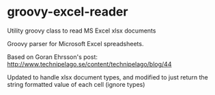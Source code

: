 groovy-excel-reader
===================

Utility groovy class to read MS Excel xlsx documents

Groovy parser for Microsoft Excel spreadsheets.

Based on Goran Ehrsson's post: http://www.technipelago.se/content/technipelago/blog/44

Updated to handle xlsx document types, and modified to just return the string formatted value of each cell (ignore types)
